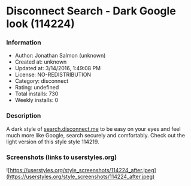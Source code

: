 # Disconnect Search - Dark Google look (114224)

### Information
- Author: Jonathan Salmon (unknown)
- Created at: unknown
- Updated at: 3/14/2016, 1:49:08 PM
- License: NO-REDISTRIBUTION
- Category: disconnect
- Rating: undefined
- Total installs: 730
- Weekly installs: 0


### Description
A dark style of <a href="https://search.disconnect.me" target="_blank">search.disconnect.me</a> to be easy on your eyes and feel much more like Google, search securely and comfortably. Check out the light version of this style style 114219.


### Screenshots (links to userstyles.org)
![https://userstyles.org/style_screenshots/114224_after.jpeg](https://userstyles.org/style_screenshots/114224_after.jpeg)


